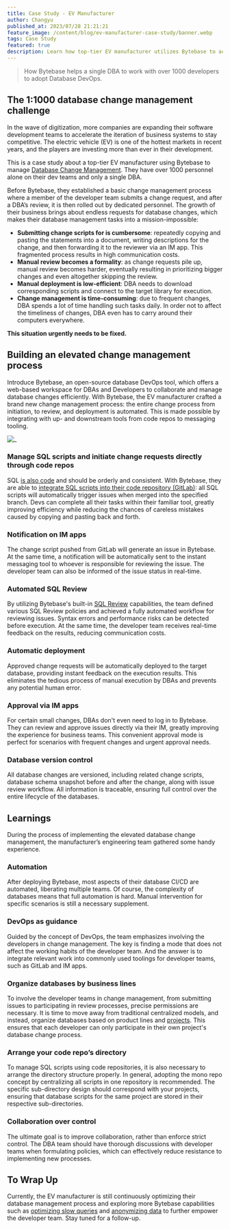 ```yaml
---
title: Case Study - EV Manufacturer
author: Changyu
published_at: 2023/07/28 21:21:21
feature_image: /content/blog/ev-manufacturer-case-study/banner.webp
tags: Case Study
featured: true
description: Learn how top-tier EV manufacturer utilizes Bytebase to achieve fully-automated database change management.
---
```


> How Bytebase helps a single DBA to work with over 1000 developers to adopt Database DevOps.

## The 1:1000 database change management challenge

In the wave of digitization, more companies are expanding their software development teams to accelerate the iteration of business systems to stay competitive. The electric vehicle (EV) is one of the hottest markets in recent years, and the players are investing more than ever in their development.

This is a case study about a top-tier EV manufacturer using Bytebase to manage [Database Change Management](/blog/what-is-database-change-management). They have over 1000 personnel alone on their dev teams and only a single DBA.

Before Bytebase, they established a basic change management process where a member of the developer team submits a change request, and after a DBA’s review, it is then rolled out by dedicated personnel. The growth of their business brings about endless requests for database changes, which makes their database management tasks into a mission-impossible:

- **Submitting change scripts for is cumbersome**: repeatedly copying and pasting the statements into a document, writing descriptions for the change, and then forwarding it to the reviewer via an IM app. This fragmented process results in high communication costs.
- **Manual review becomes a formality**: as change requests pile up, manual review becomes harder, eventually resulting in prioritizing bigger changes and even altogether skipping the review.
- **Manual deployment is low-efficient**: DBA needs to download corresponding scripts and connect to the target library for execution.
- **Change management is time-consuming**: due to frequent changes, DBA spends a lot of time handling such tasks daily. In order not to affect the timeliness of changes, DBA even has to carry around their computers everywhere.

**This situation urgently needs to be fixed.**

## Building an elevated change management process

Introduce Bytebase, an open-source database DevOps tool, which offers a web-based workspace for DBAs and Developers to collaborate and manage database changes efficiently. With Bytebase, the EV manufacturer crafted a brand new change management process: the entire change process from initiation, to review, and deployment is automated. This is made possible by integrating with up- and downstream tools from code repos to messaging tooling.

![_](/content/blog/ev-manufacturer-case-study/workflow.webp)

### Manage SQL scripts and initiate change requests directly through code repos

SQL [is also code](/blog/database-as-code) and should be orderly and consistent. With Bytebase, they are able to [integrate SQL scripts into their code repository (GitLab)](/docs/vcs-integration/overview/): all SQL scripts will automatically trigger issues when merged into the specified branch. Devs can complete all their tasks within their familiar tool, greatly improving efficiency while reducing the chances of careless mistakes caused by copying and pasting back and forth.

### Notification on IM apps

The change script pushed from GitLab will generate an issue in Bytebase. At the same time, a notification will be automatically sent to the instant messaging tool to whoever is responsible for reviewing the issue. The developer team can also be informed of the issue status in real-time.

### Automated SQL Review

By utilizing Bytebase's built-in [SQL Review](/docs/sql-review/overview/) capabilities, the team defined various SQL Review policies and achieved a fully automated workflow for reviewing issues. Syntax errors and performance risks can be detected before execution. At the same time, the developer team receives real-time feedback on the results, reducing communication costs.

### Automatic deployment

Approved change requests will be automatically deployed to the target database, providing instant feedback on the execution results. This eliminates the tedious process of manual execution by DBAs and prevents any potential human error.

### Approval via IM apps

For certain small changes, DBAs don't even need to log in to Bytebase. They can review and approve issues directly via their IM, greatly improving the experience for business teams. This convenient approval mode is perfect for scenarios with frequent changes and urgent approval needs.

### Database version control

All database changes are versioned, including related change scripts, database schema snapshot before and after the change, along with issue review workflow. All information is traceable, ensuring full control over the entire lifecycle of the databases.

## Learnings

During the process of implementing the elevated database change management, the manufacturer’s engineering team gathered some handy experience.

### Automation

After deploying Bytebase, most aspects of their database CI/CD are automated, liberating multiple teams. Of course, the complexity of databases means that full automation is hard. Manual intervention for specific scenarios is still a necessary supplement.

### DevOps as guidance

Guided by the concept of DevOps, the team emphasizes involving the developers in change management. The key is finding a mode that does not affect the working habits of the developer team. And the answer is to integrate relevant work into commonly used toolings for developer teams, such as GitLab and IM apps.

### Organize databases by business lines

To involve the developer teams in change management, from submitting issues to participating in review processes, precise permissions are necessary. It is time to move away from traditional centralized models, and instead, organize databases based on product lines and [projects](/docs/concepts/data-model/#project). This ensures that each developer can only participate in their own project's database change process.

### Arrange your code repo’s directory

To manage SQL scripts using code repositories, it is also necessary to arrange the directory structure properly. In general, adopting the mono repo concept by centralizing all scripts in one repository is recommended. The specific sub-directory design should correspond with your projects, ensuring that database scripts for the same project are stored in their respective sub-directories.

### Collaboration over control

The ultimate goal is to improve collaboration, rather than enforce strict control. The DBA team should have thorough discussions with developer teams when formulating policies, which can effectively reduce resistance to implementing new processes.

## To Wrap Up

Currently, the EV manufacturer is still continuously optimizing their database management process and exploring more Bytebase capabilities such as [optimizing slow queries](/docs/slow-query/overview/) and [anonymizing data](/docs/security/anonymize-data/) to further empower the developer team. Stay tuned for a follow-up.
